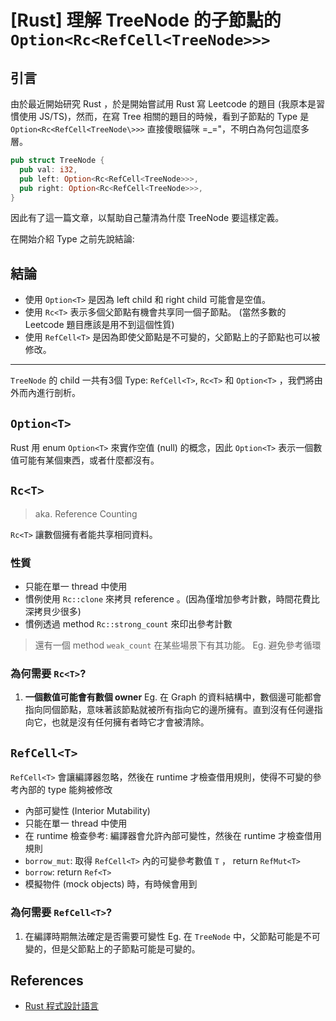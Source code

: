 # [Rust] 理解 TreeNode 的子節點的 `Option<Rc<RefCell<TreeNode>>>`

## 引言

由於最近開始研究 Rust ，於是開始嘗試用 Rust 寫 Leetcode 的題目 (我原本是習慣使用 JS/TS)，然而，在寫 Tree 相關的題目的時候，看到子節點的 Type 是 `Option<Rc<RefCell<TreeNode\>>>` 直接傻眼貓咪 =_="，不明白為何包這麼多層。

```rust
pub struct TreeNode {
  pub val: i32,
  pub left: Option<Rc<RefCell<TreeNode>>>,
  pub right: Option<Rc<RefCell<TreeNode>>>,
}
```

因此有了這一篇文章，以幫助自己釐清為什麼 TreeNode 要這樣定義。

在開始介紹 Type 之前先說結論:

## 結論

- 使用 `Option<T>` 是因為 left child 和 right child 可能會是空值。
- 使用 `Rc<T>` 表示多個父節點有機會共享同一個子節點。 (當然多數的 Leetcode 題目應該是用不到這個性質)
- 使用 `RefCell<T>` 是因為即使父節點是不可變的，父節點上的子節點也可以被修改。

---

`TreeNode` 的 child 一共有3個 Type: `RefCell<T>`, `Rc<T>` 和 `Option<T>` ，我們將由外而內進行剖析。

## `Option<T>`

Rust 用 enum `Option<T>` 來實作空值 (null) 的概念，因此 `Option<T>` 表示一個數值可能有某個東西，或者什麼都沒有。

## `Rc<T>`

> aka. Reference Counting

`Rc<T>` 讓數個擁有者能共享相同資料。

### 性質

- 只能在單一 thread 中使用
- 慣例使用 `Rc::clone` 來拷貝 reference 。(因為僅增加參考計數，時間花費比深拷貝少很多)
- 慣例透過 method `Rc::strong_count` 來印出參考計數

> 還有一個 method `weak_count` 在某些場景下有其功能。 Eg. 避免參考循環

### 為何需要 `Rc<T>`?

1. **一個數值可能會有數個 owner**
    Eg. 在 Graph 的資料結構中，數個邊可能都會指向同個節點，意味著該節點就被所有指向它的邊所擁有。直到沒有任何邊指向它，也就是沒有任何擁有者時它才會被清除。

## `RefCell<T>`

`RefCell<T>` 會讓編譯器忽略，然後在 runtime 才檢查借用規則，使得不可變的參考內部的 type 能夠被修改

- 內部可變性 (Interior Mutability)
- 只能在單一 thread 中使用
- 在 runtime 檢查參考: 編譯器會允許內部可變性，然後在 runtime 才檢查借用規則
- `borrow_mut`: 取得 `RefCell<T>` 內的可變參考數值 `T` ， return `RefMut<T>`
- `borrow`: return `Ref<T>`
- 模擬物件 (mock objects) 時，有時候會用到

### 為何需要 `RefCell<T>`?

1. 在編譯時期無法確定是否需要可變性
    Eg. 在 `TreeNode` 中，父節點可能是不可變的，但是父節點上的子節點可能是可變的。

## References

- [Rust 程式設計語言](https://rust-lang.tw/book-tw/title-page.html#rust-%E7%A8%8B%E5%BC%8F%E8%A8%AD%E8%A8%88%E8%AA%9E%E8%A8%80)